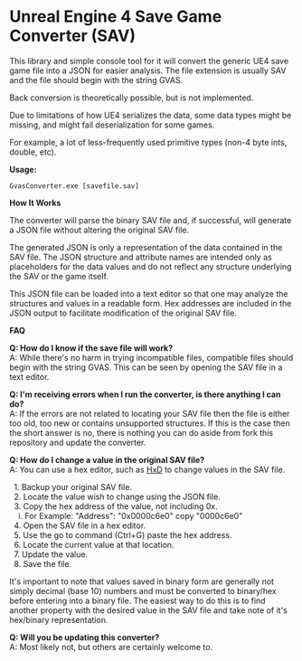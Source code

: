 # Unreal Engine 4 Save Game Converter (SAV)
This library and simple console tool for it will convert the generic UE4 save game file into a JSON for easier analysis. The file extension is usually SAV and the file should begin with the string GVAS.

Back conversion is theoretically possible, but is not implemented.

Due to limitations of how UE4 serializes the data, some data types might be missing, and might fail deserialization for some games.

For example, a lot of less-frequently used primitive types (non-4 byte ints, double, etc).

**Usage:**

  `GvasConverter.exe [savefile.sav]`
  
**How It Works**

The converter will parse the binary SAV file and, if successful, will generate a JSON file without altering the original SAV file.

The generated JSON is only a representation of the data contained in the SAV file. The JSON structure and attribute names are intended only as placeholders for the data values and do not reflect any structure underlying the SAV or the game itself.

This JSON file can be loaded into a text editor so that one may analyze the structures and values in a readable form. Hex addresses are included in the JSON output to facilitate modification of the original SAV file.

**FAQ**

**Q: How do I know if the save file will work?**  
A: While there's no harm in trying incompatible files, compatible files should begin with the string GVAS. This can be seen by opening the SAV file in a text editor.



**Q: I'm receiving errors when I run the converter, is there anything I can do?**  
A: If the errors are not related to locating your SAV file then the file is either too old, too new or contains unsupported structures. If this is the case then the short answer is no, there is nothing you can do aside from fork this repository and update the converter.

**Q: How do I change a value in the original SAV file?**  
A: You can use a hex editor, such as [HxD](https://mh-nexus.de/en/hxd/) to change values in the SAV file.  

&nbsp;&nbsp;1. Backup your original SAV file.  
&nbsp;&nbsp;2. Locate the value wish to change using the JSON file.  
&nbsp;&nbsp;3. Copy the hex address of the value, not including 0x.  
&nbsp;&nbsp;&nbsp;&nbsp;i. For Example: "Address": "0x0000c6e0" copy "0000c6e0"  
&nbsp;&nbsp;4. Open the SAV file in a hex editor.  
&nbsp;&nbsp;5. Use the go to command (Ctrl+G) paste the hex address.  
&nbsp;&nbsp;6. Locate the current value at that location.  
&nbsp;&nbsp;7. Update the value.  
&nbsp;&nbsp;8. Save the file.

It's important to note that values saved in binary form are generally not simply decimal (base 10) numbers and must be converted to binary/hex before entering into a binary file. The easiest way to do this is to find another property with the desired value in the SAV file and take note of it's hex/binary representation.

**Q: Will you be updating this converter?**  
A: Most likely not, but others are certainly welcome to.



